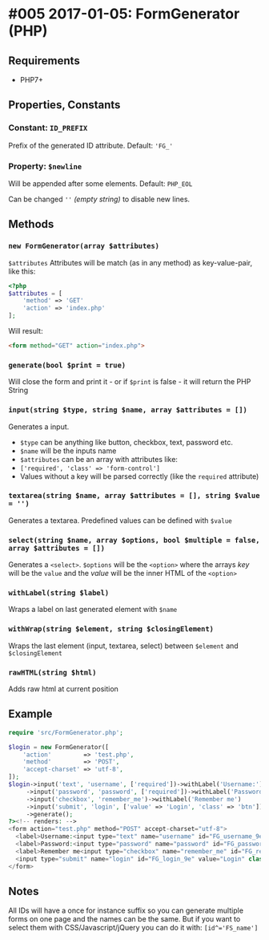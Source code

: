 # #005 2017-01-05: FormGenerator (PHP)

## Requirements

- PHP7+

## Properties, Constants

### Constant: `ID_PREFIX`

Prefix of the generated ID attribute. Default: `'FG_'`

### Property: `$newline`

Will be appended after some elements. Default: `PHP_EOL`

Can be changed `''` _(empty string)_ to disable new lines.


## Methods

### `new FormGenerator(array $attributes)`

`$attributes` Attributes will be match (as in any method) as key-value-pair, like this:

```php
<?php
$attributes = [
    'method' => 'GET'
    'action' => 'index.php'
];
```

Will result:

```html
<form method="GET" action="index.php">
```

### `generate(bool $print = true)`

Will close the form and print it - or if `$print` is false - it will return the PHP String

### `input(string $type, string $name, array $attributes = [])`

Generates a input.

- `$type` can be anything like button, checkbox, text, password etc.
- `$name` will be the inputs name
- `$attributes` can be an array with attributes like:
 - `['required', 'class' => 'form-control']`
 - Values without a key will be parsed correctly (like the `required` attribute)

### `textarea(string $name, array $attributes = [], string $value = '')`

Generates a textarea. Predefined values can be defined with `$value`


### `select(string $name, array $options, bool $multiple = false, array $attributes = [])`

Generates a `<select>`. `$options` will be the `<option>` where the arrays _key_ will be the `value` and the _value_ will be the inner HTML of the `<option>`

### `withLabel(string $label)`

Wraps a label on last generated element with `$name`

### `withWrap(string $element, string $closingElement)`

Wraps the last element (input, textarea, select) between `$element` and `$closingElement`

### `rawHTML(string $html)`

Adds raw html at current position

## Example

```php
require 'src/FormGenerator.php';

$login = new FormGenerator([
    'action'         => 'test.php',
    'method'         => 'POST',
    'accept-charset' => 'utf-8',
]);
$login->input('text', 'username', ['required'])->withLabel('Username:')
     ->input('password', 'password', ['required'])->withLabel('Password:')
     ->input('checkbox', 'remember_me')->withLabel('Remember me')
     ->input('submit', 'login', ['value' => 'Login', 'class' => 'btn'])
     ->generate();
?><!-- renders: -->
<form action="test.php" method="POST" accept-charset="utf-8">
  <label>Username:<input type="text" name="username" id="FG_username_9e" required></label>
  <label>Password:<input type="password" name="password" id="FG_password_9e" required></label>
  <label>Remember me<input type="checkbox" name="remember_me" id="FG_remember_me_9e"></label>
  <input type="submit" name="login" id="FG_login_9e" value="Login" class="btn">
</form>

```

## Notes

All IDs will have a once for instance suffix so you can generate multiple forms on one page and the names can be the same. But if you want to select them with CSS/Javascript/jQuery you can do it with: `[id^='FS_name']`



